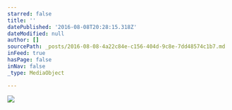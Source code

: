 ```yaml
---
starred: false
title: ''
datePublished: '2016-08-08T20:28:15.318Z'
dateModified: null
author: []
sourcePath: _posts/2016-08-08-4a22c84e-c156-404d-9c8e-7dd48574c1b7.md
inFeed: true
hasPage: false
inNav: false
_type: MediaObject

---
```

![](https://the-grid-user-content.s3-us-west-2.amazonaws.com/ab66d6c0-0a53-4d70-a668-918d92f97abf.jpg)